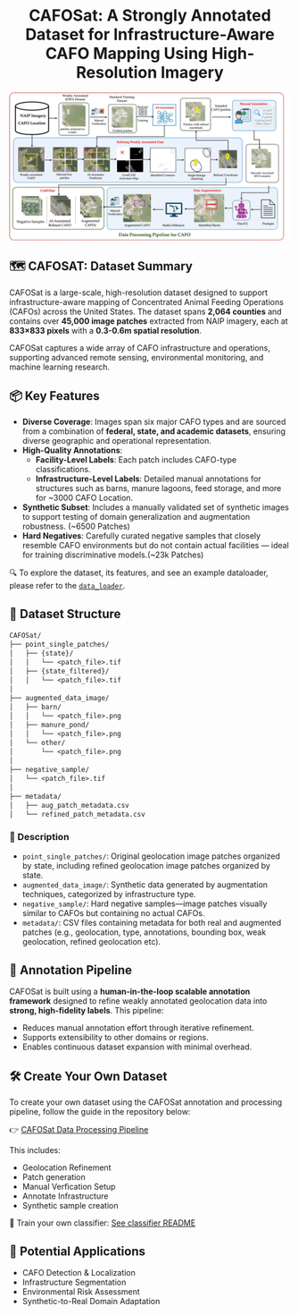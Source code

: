<h1 align="center">CAFOSat: A Strongly Annotated Dataset for Infrastructure-Aware CAFO Mapping Using High-Resolution Imagery</h1>

![CAFOSat Overview](figures/Cafo_Pipeline_1.jpg)


## 🗺️ CAFOSAT: Dataset Summary

CAFOSat is a large-scale, high-resolution dataset designed to support infrastructure-aware mapping of Concentrated Animal Feeding Operations (CAFOs) across the United States. The dataset spans **2,064 counties** and contains over **45,000 image patches** extracted from NAIP imagery, each at **833×833 pixels** with a **0.3-0.6m spatial resolution**.

CAFOSat captures a wide array of CAFO infrastructure and operations, supporting advanced remote sensing, environmental monitoring, and machine learning research.

## 📦 Key Features

- **Diverse Coverage**: Images span six major CAFO types and are sourced from a combination of **federal, state, and academic datasets**, ensuring diverse geographic and operational representation.
- **High-Quality Annotations**:
  - **Facility-Level Labels**: Each patch includes CAFO-type classifications.
  - **Infrastructure-Level Labels**: Detailed manual annotations for structures such as barns, manure lagoons, feed storage, and more for ~3000 CAFO Location.
- **Synthetic Subset**: Includes a manually validated set of synthetic images to support testing of domain generalization and augmentation robustness. (~6500 Patches)
- **Hard Negatives**: Carefully curated negative samples that closely resemble CAFO environments but do not contain actual facilities — ideal for training discriminative models.(~23k Patches)

🔍 To explore the dataset, its features, and see an example dataloader, please refer to the [`data_loader`](https://github.com/oishee-hoque/CAFOSat/tree/main/data_loader).

## 📁 Dataset Structure

```text
CAFOSat/
├── point_single_patches/
│   ├── {state}/
│   │   └── <patch_file>.tif
│   ├── {state_filtered}/
│   │   └── <patch_file>.tif
│
├── augmented_data_image/
│   ├── barn/
│   │   └── <patch_file>.png
│   ├── manure_pond/
│   │   └── <patch_file>.png
│   └── other/
│       └── <patch_file>.png
│
├── negative_sample/
│   └── <patch_file>.tif
│
├── metadata/
│   ├── aug_patch_metadata.csv
│   └── refined_patch_metadata.csv
```

### 📝 Description

- `point_single_patches/`: Original geolocation image patches organized by state, including refined geolocation image patches organized by state.
- `augmented_data_image/`: Synthetic data generated by augmentation techniques, categorized by infrastructure type.
- `negative_sample/`: Hard negative samples—image patches visually similar to CAFOs but containing no actual CAFOs.
- `metadata/`: CSV files containing metadata for both real and augmented patches (e.g., geolocation, type, annotations, bounding box, weak geolocation, refined geolocation etc).


## 🧠 Annotation Pipeline

CAFOSat is built using a **human-in-the-loop scalable annotation framework** designed to refine weakly annotated geolocation data into **strong, high-fidelity labels**. This pipeline:
- Reduces manual annotation effort through iterative refinement.
- Supports extensibility to other domains or regions.
- Enables continuous dataset expansion with minimal overhead.

## 🛠️ Create Your Own Dataset

To create your own dataset using the CAFOSat annotation and processing pipeline, follow the guide in the repository below:

👉 [CAFOSat Data Processing Pipeline](https://github.com/oishee-hoque/CAFOSat/tree/main/data_prcosessing)

This includes:
- Geolocation Refinement
- Patch generation  
- Manual Verfication Setup  
- Annotate Infrastructure 
- Synthetic sample creation

🧠 Train your own classifier: [See classifier README](classifier/README.md)


## 🔬 Potential Applications

- CAFO Detection & Localization
- Infrastructure Segmentation
- Environmental Risk Assessment
- Synthetic-to-Real Domain Adaptation




